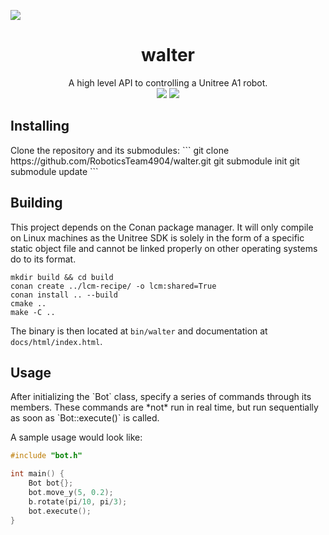 <p align="center">
<img src="https://i.imgur.com/G4j0Xuj.jpeg" style="margin-left: auto; margin-right: auto; display: block;">
</p>
<h1 align="center">walter</h1>
<div align="center" style="text-align:center;">
	A high level API to controlling a Unitree A1 robot.<br>
	<img src="https://img.shields.io/github/workflow/status/RoboticsTeam4904/walter/ubuntu-latest"> <img src="https://img.shields.io/maintenance/yes/2021">
</div>

<h2>Installing</h2>
Clone the repository and its submodules:
```
git clone https://github.com/RoboticsTeam4904/walter.git
git submodule init
git submodule update
```

<h2>Building</h2>
This project depends on the Conan package manager. It will only compile on Linux machines as the Unitree SDK is solely in the form of a specific static object file and cannot be linked properly on other operating systems do to its format.

```
mkdir build && cd build
conan create ../lcm-recipe/ -o lcm:shared=True
conan install .. --build
cmake ..
make -C ..
```

The binary is then located at `bin/walter` and documentation at `docs/html/index.html`.

<h2>Usage</h2>
After initializing the `Bot` class, specify a series of commands through its members. These commands are *not* run in real time, but run sequentially as soon as `Bot::execute()` is called.

A sample usage would look like:
```cpp
#include "bot.h"

int main() {
	Bot bot{};
	bot.move_y(5, 0.2);
	b.rotate(pi/10, pi/3);
	bot.execute();
}
```
